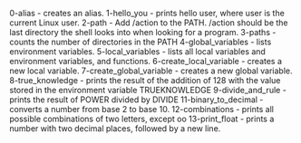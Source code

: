 0-alias - creates an alias.
1-hello_you -  prints hello user, where user is the current Linux user.
2-path - Add /action to the PATH. /action should be the last directory the shell looks into when looking for a program.
3-paths - counts the number of directories in the PATH
4-global_variables - lists environment variables.
5-local_variables - lists all local variables and environment variables, and functions.
6-create_local_variable - creates a new local variable.
7-create_global_variable -  creates a new global variable.
8-true_knowledge - prints the result of the addition of 128 with the value stored in the environment variable TRUEKNOWLEDGE
9-divide_and_rule -  prints the result of POWER divided by DIVIDE
11-binary_to_decimal - converts a number from base 2 to base 10.
12-combinations - prints all possible combinations of two letters, except oo
13-print_float -  prints a number with two decimal places, followed by a new line.

